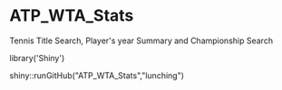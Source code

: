# ATP_WTA_Stats
Tennis Title Search, Player's year Summary and Championship Search

library('Shiny')

shiny::runGitHub("ATP_WTA_Stats","lunching")
